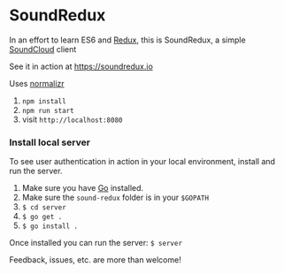 # SoundRedux

In an effort to learn ES6 and [Redux](https://github.com/rackt/redux), this is SoundRedux, a simple [SoundCloud](http://soundcloud.com) client

See it in action at https://soundredux.io

Uses [normalizr](https://github.com/gaearon/normalizr)

1. `npm install`
2. `npm run start`
3. visit `http://localhost:8080`

### Install local server

To see user authentication in action in your local environment, install and run the server.

1. Make sure you have [Go](https://golang.org/) installed.
2. Make sure the `sound-redux` folder is in your `$GOPATH`
3. `$ cd server`
4. `$ go get .`
5. `$ go install .`

Once installed you can run the server:
`$ server`

Feedback, issues, etc. are more than welcome!

